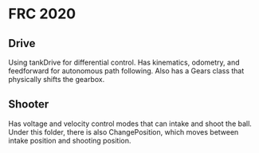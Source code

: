 # FRC 2020

## Drive
Using tankDrive for differential control. Has kinematics, odometry, and feedforward for autonomous path following.
Also has a Gears class that physically shifts the gearbox. 

## Shooter
Has voltage and velocity control modes that can intake and shoot the ball. Under this folder, there is also ChangePosition,
which moves between intake position and shooting position.

